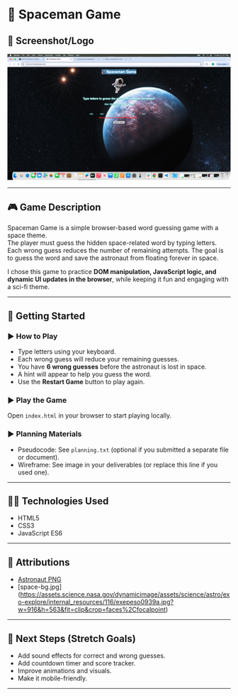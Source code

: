 # 🚀 Spaceman Game


## 📸 Screenshot/Logo
![Spaceman Game Screenshot](screenshot.png)


---

## 🎮 Game Description
Spaceman Game is a simple browser-based word guessing game with a space theme.  
The player must guess the hidden space-related word by typing letters. Each wrong guess reduces the number of remaining attempts. The goal is to guess the word and save the astronaut from floating forever in space.

I chose this game to practice **DOM manipulation, JavaScript logic, and dynamic UI updates in the browser**, while keeping it fun and engaging with a sci-fi theme.

---

## 🚀 Getting Started

### ▶ How to Play
- Type letters using your keyboard.
- Each wrong guess will reduce your remaining guesses.
- You have **6 wrong guesses** before the astronaut is lost in space.
- A hint will appear to help you guess the word.
- Use the **Restart Game** button to play again.

### ▶ Play the Game
Open `index.html` in your browser to start playing locally.

### ▶ Planning Materials
- Pseudocode: See `planning.txt` (optional if you submitted a separate file or document).
- Wireframe: See image in your deliverables (or replace this line if you used one).

---

## 👨‍💻 Technologies Used
- HTML5
- CSS3
- JavaScript ES6

---

## 🔗 Attributions
 
- [Astronaut PNG](https://www.google.com/url?sa=i&url=https%3A%2F%2Fwww.vecteezy.com%2Fpng%2F47307969-cute-astronaut-on-transparent-background&psig=AOvVaw3zt4WJqg5K5syp6Y2NOaTf&ust=1747533584296000&source=images&cd=vfe&opi=89978449&ved=0CBQQjRxqFwoTCND_n4u0qY0DFQAAAAAdAAAAABAE)  
- [space-bg.jpg] (https://assets.science.nasa.gov/dynamicimage/assets/science/astro/exo-explore/internal_resources/116/exepeso0939a.jpg?w=916&h=563&fit=clip&crop=faces%2Cfocalpoint)


---

## 🚀 Next Steps (Stretch Goals)
- Add sound effects for correct and wrong guesses.
- Add countdown timer and score tracker.
- Improve animations and visuals.
- Make it mobile-friendly.

---
